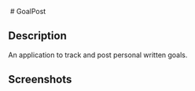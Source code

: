![]() # GoalPost

## Description
An application to track and post personal written goals.

## Screenshots
